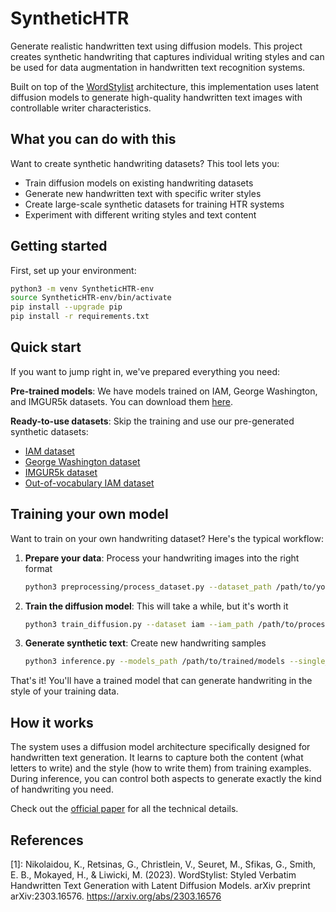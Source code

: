 # SyntheticHTR

Generate realistic handwritten text using diffusion models. This project creates synthetic handwriting that captures individual writing styles and can be used for data augmentation in handwritten text recognition systems.

Built on top of the [WordStylist](https://github.com/koninik/WordStylist) architecture, this implementation uses latent diffusion models to generate high-quality handwritten text images with controllable writer characteristics.

## What you can do with this

Want to create synthetic handwriting datasets? This tool lets you:
- Train diffusion models on existing handwriting datasets
- Generate new handwritten text with specific writer styles
- Create large-scale synthetic datasets for training HTR systems
- Experiment with different writing styles and text content

## Getting started

First, set up your environment:

```bash
python3 -m venv SyntheticHTR-env
source SyntheticHTR-env/bin/activate
pip install --upgrade pip
pip install -r requirements.txt
```

## Quick start

If you want to jump right in, we've prepared everything you need:

**Pre-trained models**: We have models trained on IAM, George Washington, and IMGUR5k datasets. You can download them [here](https://drive.google.com/drive/folders/1LTJUl3XNl-DlULXw1yDl9U5E7NnsOYAk?usp=sharing).

**Ready-to-use datasets**: Skip the training and use our pre-generated synthetic datasets:
- [IAM dataset](https://zenodo.org/records/10392946?token=eyJhbGciOiJIUzUxMiJ9.eyJpZCI6ImI4NWY3Njc1LWYxYWItNDQzMi1hNjM3LTFjZDE2NmI0YjA2NSIsImRhdGEiOnt9LCJyYW5kb20iOiI2M2Q3MzFhZjBhNGY0ZGE5ZWViZjRmOWRlNTM5NzZjNyJ9.V5z0a9qU-_BeG7wFOKVl5riMp04aYb1KPvr_6ntS9OdhTcFlQN3MD5KZNffD_G-03Vm8IVREPFhy1rOyAGW4ug)
- [George Washington dataset](https://zenodo.org/records/10392982?token=eyJhbGciOiJIUzUxMiJ9.eyJpZCI6IjQ1NTI0MjA3LWZjNDAtNDYxMS1hYjk2LTEyZGEyY2RjNjRlOCIsImRhdGEiOnt9LCJyYW5kb20iOiJjZjljNWEzMmZkYmZjMGNmZDZkYTdhZTI3YWVmZmRjNiJ9.XcbZXLbRWM8OdGpr0WZfui_C9Mykg_0ltOkcXvxBHd4B4DDP1dtkck7bUNrccA77DoiReL0NgZOZ-rSb7XBqHg)
- [IMGUR5k dataset](https://zenodo.org/records/10392963?token=eyJhbGciOiJIUzUxMiJ9.eyJpZCI6IjVmNDhmYzRlLWE3OGEtNDJiMS1iY2QxLWExMDI2NmIyOGU1YyIsImRhdGEiOnt9LCJyYW5kb20iOiIwOTY3YzBiYzI0OTRkOTk4NGI5OGE3MjkxNzcxNDYyMiJ9.wiFBP18s05t7m7uaX7hwKiBdENXRbh-h3svaBtiSxUB0Sw-IB4vNL23VbEUkGXjB8AWTMODipz9Vk8bBCx23aQ)
- [Out-of-vocabulary IAM dataset](https://zenodo.org/records/10393019?token=eyJhbGciOiJIUzUxMiJ9.eyJpZCI6IjViZGJjYmJkLTVlOWMtNGM0MS05MjkwLTQxNjNiODE2NDgzMCIsImRhdGEiOnt9LCJyYW5kb20iOiI0MmM1ZGIxYzg5OTlkM2E4ZTBjZjY2MDVlNjM5YzZhYSJ9.08cC8e_lmkWvCsQsEY_QtjlnpriOCKIp6qQIvDnrjP6ncR8kwx-p3XrUxUhiNXJ99HskbR-x8mHoQoGRVKUTvg)

## Training your own model

Want to train on your own handwriting dataset? Here's the typical workflow:

1. **Prepare your data**: Process your handwriting images into the right format
   ```bash
   python3 preprocessing/process_dataset.py --dataset_path /path/to/your/images --save_dir /path/to/processed
   ```

2. **Train the diffusion model**: This will take a while, but it's worth it
   ```bash
   python3 train_diffusion.py --dataset iam --iam_path /path/to/processed --epochs 1000
   ```

3. **Generate synthetic text**: Create new handwriting samples
   ```bash
   python3 inference.py --models_path /path/to/trained/models --single_image True
   ```

That's it! You'll have a trained model that can generate handwriting in the style of your training data.

## How it works

The system uses a diffusion model architecture specifically designed for handwritten text generation. It learns to capture both the content (what letters to write) and the style (how to write them) from training examples. During inference, you can control both aspects to generate exactly the kind of handwriting you need.

Check out the [official paper](SyntheticHTR.pdf) for all the technical details.

## References

[1]: Nikolaidou, K., Retsinas, G., Christlein, V., Seuret, M., Sfikas, G., Smith, E. B., Mokayed, H., & Liwicki, M. (2023). WordStylist: Styled Verbatim Handwritten Text Generation with Latent Diffusion Models. arXiv preprint arXiv:2303.16576. https://arxiv.org/abs/2303.16576
